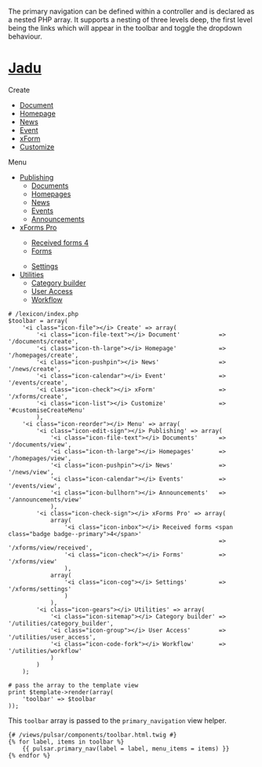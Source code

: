 The primary navigation can be defined within a controller and is declared as a nested PHP array. It supports a nesting of three levels deep, the first level being the links which will appear in the toolbar and toggle the dropdown behaviour.

<div class="toolbar">
    <h1 class="branding" id="tour-home"><a href="/search">Jadu</a></h1>
    <div class="nav-item ">
        <a class="nav-link nav-link__toggle" data-toggle="dropdown">
            <i class="icon-file"></i> Create
        </a>
        <ul class="dropdown__menu inverse">
            <li><a href="/documents/create"><i class="icon-file-text"></i> Document</a></li>
            <li><a href="/homepages/create"><i class="icon-th-large"></i> Homepage</a></li>
            <li><a href="/news/create"><i class="icon-pushpin"></i> News</a></li>
            <li><a href="/events/create"><i class="icon-calendar"></i> Event</a></li>
            <li><a href="/xforms/create"><i class="icon-check"></i> xForm</a></li>
            <li><a href="#customizeCreateMenu"><i class="icon-list"></i> Customize</a></li>
        </ul>
    </div>
    <div class="nav-item">
        <a class="nav-link nav-link__toggle" data-toggle="dropdown">
            <i class="icon-reorder"></i> Menu
        </a>
        <ul class="dropdown__menu inverse">
            <li>
                <a href="#"><i class="icon-edit-sign"></i> Publishing</a>
                <ul data-subnav="true">
                    <li><a href="/documents/view"><i class="icon-file-text"></i> Documents</a></li>
                    <li><a href="/homepages/view"><i class="icon-th-large"></i> Homepages</a></li>
                    <li><a href="/news/view"><i class="icon-pushpin"></i> News</a></li>
                    <li><a href="/events/view"><i class="icon-calendar"></i> Events</a></li>
                    <li><a href="/announcements/view"><i class="icon-bullhorn"></i> Announcements</a></li>
                </ul>
            </li>
            <li>
                <a href="#"><i class="icon-check-sign"></i> xForms Pro</a>
                <div data-subnav="true" class="subnav-container">
                    <ul>          
                        <li><a href="/xforms/view/received"><i class="icon-inbox"></i> Received forms <span class="badge badge--primary">4</span></a></li>          
                        <li><a href="/xforms/view"><i class="icon-check"></i> Forms</a></li></ul>
                    <ul>          
                    <li><a href="/xforms/settings"><i class="icon-cog"></i> Settings</a></li></ul>
                </div>
            </li>
            <li>
                <a href="#"><i class="icon-gears"></i> Utilities</a>
                <ul data-subnav="true">
                    <li><a href="/utilities/category_builder"><i class="icon-sitemap"></i> Category builder</a></li>
                    <li><a href="/utilities/user_access"><i class="icon-group"></i> User Access</a></li>
                    <li><a href="/utilities/workflow"><i class="icon-code-fork"></i> Workflow</a></li>
                </ul>
            </li>
        </ul>
    </div>
</div>

    # /lexicon/index.php
    $toolbar = array(
        '<i class="icon-file"></i> Create' => array(
            '<i class="icon-file-text"></i> Document'           => '/documents/create',
            '<i class="icon-th-large"></i> Homepage'            => '/homepages/create',
            '<i class="icon-pushpin"></i> News'                 => '/news/create',
            '<i class="icon-calendar"></i> Event'               => '/events/create',
            '<i class="icon-check"></i> xForm'                  => '/xforms/create',
            '<i class="icon-list"></i> Customize'               => '#customiseCreateMenu'
            ),
        '<i class="icon-reorder"></i> Menu' => array(
            '<i class="icon-edit-sign"></i> Publishing' => array(
                '<i class="icon-file-text"></i> Documents'      => '/documents/view',
                '<i class="icon-th-large"></i> Homepages'       => '/homepages/view',
                '<i class="icon-pushpin"></i> News'             => '/news/view',
                '<i class="icon-calendar"></i> Events'          => '/events/view',
                '<i class="icon-bullhorn"></i> Announcements'   => '/announcements/view'
                ),
            '<i class="icon-check-sign"></i> xForms Pro' => array(
                array(
                    '<i class="icon-inbox"></i> Received forms <span class="badge badge--primary">4</span>' 
                                                                => '/xforms/view/received',
                    '<i class="icon-check"></i> Forms'          => '/xforms/view'
                    ),
                array(
                    '<i class="icon-cog"></i> Settings'         => '/xforms/settings'
                    )
                ),
            '<i class="icon-gears"></i> Utilities' => array(
                '<i class="icon-sitemap"></i> Category builder' => '/utilities/category_builder',
                '<i class="icon-group"></i> User Access'        => '/utilities/user_access',
                '<i class="icon-code-fork"></i> Workflow'       => '/utilities/workflow'
                )
            )
        );

    # pass the array to the template view
    print $template->render(array(
        'toolbar' => $toolbar
    ));


This `toolbar` array is passed to the `primary_navigation` view helper.

    {# /views/pulsar/components/toolbar.html.twig #}
    {% for label, items in toolbar %}
        {{ pulsar.primary_nav(label = label, menu_items = items) }}
    {% endfor %}
